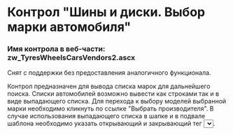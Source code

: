 ﻿---
description: 2.4.11.0
---
# Контрол "Шины и диски. Выбор марки автомобиля"
### Имя контрола в веб-части: zw_TyresWheelsCarsVendors2.ascx
Снят с поддержки без предоставления аналогичного функционала.

Контрол предназначен для вывода списка марок для дальнейшего поиска.
Списки автомобилей возможно вывести как строками так и в виде выпадающего списка.
Для перехода к выбору моделей  выбранной марки необходимо кликнуть по ссылке "Выбрать производителя".
В случае использования выпадающего списка в шапке и в подвале шаблона необходимо указать открывающий и закрывающий тег <select></select>.
